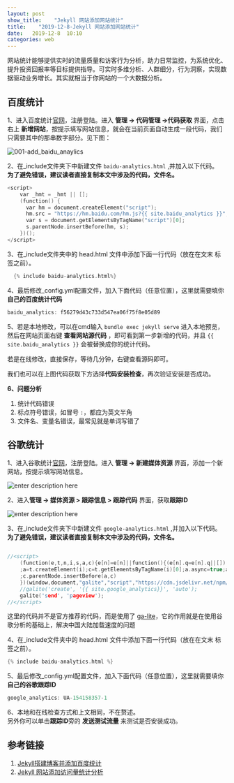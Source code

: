 ```yaml
---
layout: post
show_title:    "Jekyll 网站添加网站统计"
title:    "2019-12-8-Jekyll 网站添加网站统计"
date:   2019-12-8  10:10 
categories: web
---
```


网站统计能够提供实时的流量质量和访客行为分析，助力日常监控，为系统优化、提升投资回报率等目标提供指导。可实时多维分析、人群细分，行为洞察，实现数据驱动业务增长。其实就相当于你网站的一个大数据分析。

<!--more-->

## 百度统计

1、进入百度统计[官网](https://tongji.baidu.com/)，注册登陆。进入 **管理 -> 代码管理 ->代码获取** 界面，点击右上 **新增网站**，按提示填写网站信息，就会在当前页面自动生成一段代码，我们只需要其中的那串数字部分。见下图：

![001-add_baidu_anaylics](https://raw.githubusercontent.com/LonlyPan/LonlyPan.github.io/master/images/Posts/2019-12-8-Jekyll网站添加百度_谷歌统计/001-add_baidu_anaylics.png)

2、在_include文件夹下中新建文件 `baidu-analytics.html` ,并加入以下代码。  
**为了避免错误，建议读者直接复制本文中涉及的代码，文件名。**

```c
<script>
    var _hmt = _hmt || [];
    (function() {
      var hm = document.createElement("script");
      hm.src = "https://hm.baidu.com/hm.js?{{ site.baidu_analytics }}";
      var s = document.getElementsByTagName("script")[0]; 
      s.parentNode.insertBefore(hm, s);
    })();
</script>
```

3、在_include文件夹中的 head.html 文件中添加下面一行代码（放在在文末 **</head>** 标签之前）。 

```c
  {% include baidu-analytics.html%}
```

4、最后修改_config.yml配置文件，加入下面代码（任意位置），这里就需要填你**自己的百度统计代码**

```c
baidu_analytics: f56279d43c733d547ea06f75f8e05d89
```

5、若是本地修改，可以在cmd输入 `bundle exec jekyll serve` 进入本地预览，然后在网站页面右键 **查看网站源代码** ，即可看到第一步新增的代码，并且 `{{ site.baidu_analytics }}` 会被替换成你的统计代码。

若是在线修改，直接保存，等待几分钟，右键查看源码即可。

我们也可以在上图代码获取下方选择**代码安装检查**，再次验证安装是否成功。

**6、问题分析**

1. 统计代码错误
2. 标点符号错误，如冒号 `:`，都应为英文半角
3. 文件名、变量名错误，最常见就是单词写错了


## 谷歌统计

1、进入谷歌统计[官网](https://tongji.baidu.com/)，注册登陆。进入 **管理 -> 新建媒体资源** 界面，添加一个新网站，按提示填写网站信息。

![enter description here](https://raw.githubusercontent.com/LonlyPan/LonlyPan.github.io/master/images/Posts/2019-12-8-Jekyll网站添加百度_谷歌统计/001-add_google_anay.png)

2、进入**管理 -> 媒体资源 > 跟踪信息 > 跟踪代码** 界面，获取**跟踪ID**

![enter description here](https://raw.githubusercontent.com/LonlyPan/LonlyPan.github.io/master/images/Posts/2019-12-8-Jekyll网站添加百度_谷歌统计/002-google_ID.png)

3、在_include文件夹下中新建文件 `google-analytics.html` ,并加入以下代码。  
**为了避免错误，建议读者直接复制本文中涉及的代码，文件名。**

```c

//<script>
    (function(e,t,n,i,s,a,c){e[n]=e[n]||function(){(e[n].q=e[n].q||[]).push(arguments)}
    ;a=t.createElement(i);c=t.getElementsByTagName(i)[0];a.async=true;a.src=s
    ;c.parentNode.insertBefore(a,c)
    })(window,document,"galite","script","https://cdn.jsdelivr.net/npm/ga-lite@2/dist/ga-lite.min.js");
    //galite('create', '{{ site.google_analytics}}', 'auto');  
    galite('send', 'pageview');
//</script>

```

这里的代码并不是官方推荐的代码，而是使用了 [ga-lite](https://github.com/jehna/ga-lite)，它的作用就是在使用谷歌分析的基础上，解决中国大陆加载速度的问题

4、在_include文件夹中的 head.html 文件中添加下面一行代码（放在在文末 **</head>** 标签之前）。 

```c
{% include baidu-analytics.html %}
```
5、最后修改_config.yml配置文件，加入下面代码（任意位置），这里就需要填你**自己的谷歌跟踪ID**

```c
google_analytics: UA-154158357-1
```

6、本地和在线检查方式和上文相同，不在赘述。  
另外你可以单击**跟踪ID**旁的 **发送测试流量** 来测试是否安装成功。


## 参考链接

1. [Jekyll搭建博客并添加百度统计](https://decodezero.cn/2016/10/25/Jekyll%E6%90%AD%E5%BB%BA%E5%8D%9A%E5%AE%A2%E5%B9%B6%E6%B7%BB%E5%8A%A0%E7%99%BE%E5%BA%A6%E7%BB%9F%E8%AE%A1.html)
2. [Jekyll 网站添加访问量统计分析](https://www.yuque.com/shenweiyan/cookbook/jekyll-add-page-view)